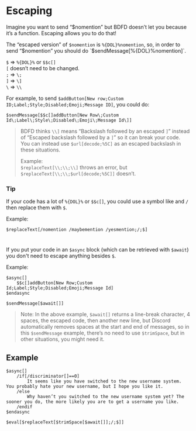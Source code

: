 # Escaping
Imagine you want to send “$nomention” but BDFD doesn’t let you because it’s a function. Escaping allows you to do that!

The “escaped version” of `$nomention` is `%{DOL}%nomention`, so, in order to send “$nomention” you should do `$sendMessage[%{DOL}%nomention]`.

`$` => `%{DOL}%` or `$$c[]` \
`[` doesn’t need to be changed. \
`;` => `\;` \
`]` => `\]` \
`\` => `\\`

For example, to send `$addButton[New row;Custom ID;Label;Style;Disabled;Emoji;Message ID]`, you could do:
```
$sendMessage[$$c[]addButton[New Row\;Custom Id\;Label\;Style\;Disabled\;Emoji\;Message Id\]]
```

> BDFD thinks `\\]` means “Backslash followed by an escaped `]`” instead of “Escaped backslash followed by a `]`” so it can break your code. You can instead use `$url[decode;%5C]` as an escaped backslash in these situations.
> 
> Example: \
> `$replaceText[\\;\\;\\]` throws an error, but `$replaceText[\\;\\;$url[decode;%5C]]` doesn’t.

### Tip
If your code has a lot of `%{DOL}%` or `$$c[]`, you could use a symbol like and `/` then replace them with `$`.

Example:
```
$replaceText[/nomention /maybemention /yesmention;/;$]
```

#

If you put your code in an `$async` block (which can be retrieved with `$await`) you don't need to escape anything besides `$`.

Example:
```
$async[]
    $$c[]addButton[New Row;Custom Id;Label;Style;Disabled;Emoji;Message Id]
$endasync

$sendMessage[$await[]]
```
> Note:
> In the above example, `$await[]` returns a line-break character, 4 spaces, the escaped code, then another new line, but Discord automatically removes spaces at the start and end of messages, so in this `$sendMessage` example, there’s no need to use `$trimSpace`, but in other situations, you might need it.

## Example
```
$async[]
    /if[/discriminator[]==0]
        It seems like you have switched to the new username system. You probably hate your new username, but I hope you like it.
    /else
        Why haven’t you switched to the new username system yet? The sooner you do, the more likely you are to get a username you like.
    /endif
$endasync

$eval[$replaceText[$trimSpace[$await[]];/;$]]
```
